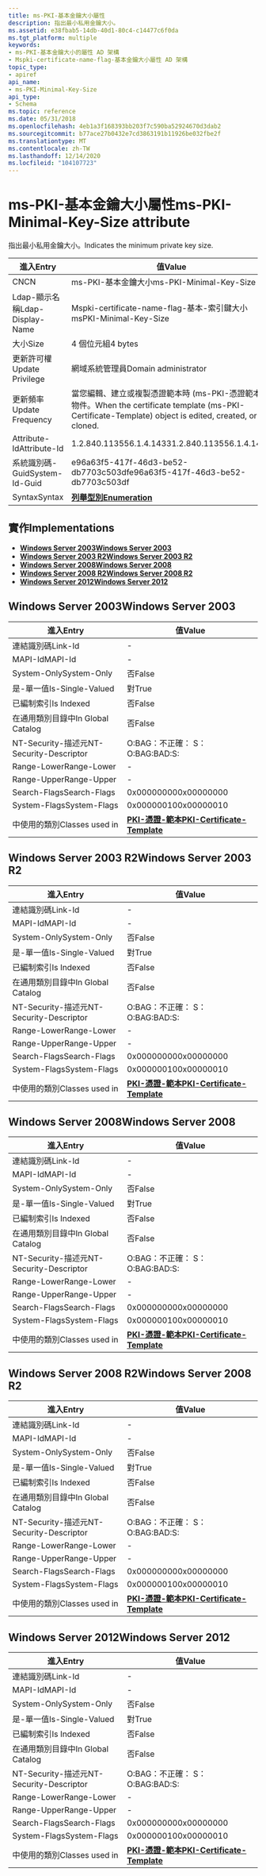 ```yaml
---
title: ms-PKI-基本金鑰大小屬性
description: 指出最小私用金鑰大小。
ms.assetid: e38fbab5-14db-40d1-80c4-c14477c6f0da
ms.tgt_platform: multiple
keywords:
- ms-PKI-基本金鑰大小的屬性 AD 架構
- Mspki-certificate-name-flag-基本金鑰大小屬性 AD 架構
topic_type:
- apiref
api_name:
- ms-PKI-Minimal-Key-Size
api_type:
- Schema
ms.topic: reference
ms.date: 05/31/2018
ms.openlocfilehash: 4eb1a3f168393bb203f7c590ba52924670d3dab2
ms.sourcegitcommit: b77ace27b0432e7cd3863191b11926be032fbe2f
ms.translationtype: MT
ms.contentlocale: zh-TW
ms.lasthandoff: 12/14/2020
ms.locfileid: "104107723"
---
```

# <a name="ms-pki-minimal-key-size-attribute"></a><span data-ttu-id="9f376-105">ms-PKI-基本金鑰大小屬性</span><span class="sxs-lookup"><span data-stu-id="9f376-105">ms-PKI-Minimal-Key-Size attribute</span></span>

<span data-ttu-id="9f376-106">指出最小私用金鑰大小。</span><span class="sxs-lookup"><span data-stu-id="9f376-106">Indicates the minimum private key size.</span></span>



| <span data-ttu-id="9f376-107">進入</span><span class="sxs-lookup"><span data-stu-id="9f376-107">Entry</span></span> | <span data-ttu-id="9f376-108">值</span><span class="sxs-lookup"><span data-stu-id="9f376-108">Value</span></span> |
|-------------------|---------------------------------------------------------------------------------------------------|
| <span data-ttu-id="9f376-109">CN</span><span class="sxs-lookup"><span data-stu-id="9f376-109">CN</span></span>                | <span data-ttu-id="9f376-110">ms-PKI-基本金鑰大小</span><span class="sxs-lookup"><span data-stu-id="9f376-110">ms-PKI-Minimal-Key-Size</span></span>                                                                           |
| <span data-ttu-id="9f376-111">Ldap-顯示名稱</span><span class="sxs-lookup"><span data-stu-id="9f376-111">Ldap-Display-Name</span></span> | <span data-ttu-id="9f376-112">Mspki-certificate-name-flag-基本-索引鍵大小</span><span class="sxs-lookup"><span data-stu-id="9f376-112">msPKI-Minimal-Key-Size</span></span>                                                                            |
| <span data-ttu-id="9f376-113">大小</span><span class="sxs-lookup"><span data-stu-id="9f376-113">Size</span></span>              | <span data-ttu-id="9f376-114">4 個位元組</span><span class="sxs-lookup"><span data-stu-id="9f376-114">4 bytes</span></span>                                                                                           |
| <span data-ttu-id="9f376-115">更新許可權</span><span class="sxs-lookup"><span data-stu-id="9f376-115">Update Privilege</span></span>  | <span data-ttu-id="9f376-116">網域系統管理員</span><span class="sxs-lookup"><span data-stu-id="9f376-116">Domain administrator</span></span>                                                                              |
| <span data-ttu-id="9f376-117">更新頻率</span><span class="sxs-lookup"><span data-stu-id="9f376-117">Update Frequency</span></span>  | <span data-ttu-id="9f376-118">當您編輯、建立或複製憑證範本時 (ms-PKI-憑證範本) 物件。</span><span class="sxs-lookup"><span data-stu-id="9f376-118">When the certificate template (ms-PKI-Certificate-Template) object is edited, created, or cloned.</span></span> |
| <span data-ttu-id="9f376-119">Attribute-Id</span><span class="sxs-lookup"><span data-stu-id="9f376-119">Attribute-Id</span></span>      | <span data-ttu-id="9f376-120">1.2.840.113556.1.4.1433</span><span class="sxs-lookup"><span data-stu-id="9f376-120">1.2.840.113556.1.4.1433</span></span>                                                                           |
| <span data-ttu-id="9f376-121">系統識別碼-Guid</span><span class="sxs-lookup"><span data-stu-id="9f376-121">System-Id-Guid</span></span>    | <span data-ttu-id="9f376-122">e96a63f5-417f-46d3-be52-db7703c503df</span><span class="sxs-lookup"><span data-stu-id="9f376-122">e96a63f5-417f-46d3-be52-db7703c503df</span></span>                                                              |
| <span data-ttu-id="9f376-123">Syntax</span><span class="sxs-lookup"><span data-stu-id="9f376-123">Syntax</span></span>            | [<span data-ttu-id="9f376-124">**列舉型別**</span><span class="sxs-lookup"><span data-stu-id="9f376-124">**Enumeration**</span></span>](s-enumeration.md)                                                              |



## <a name="implementations"></a><span data-ttu-id="9f376-125">實作</span><span class="sxs-lookup"><span data-stu-id="9f376-125">Implementations</span></span>

-   [<span data-ttu-id="9f376-126">**Windows Server 2003**</span><span class="sxs-lookup"><span data-stu-id="9f376-126">**Windows Server 2003**</span></span>](#windows-server-2003)
-   [<span data-ttu-id="9f376-127">**Windows Server 2003 R2**</span><span class="sxs-lookup"><span data-stu-id="9f376-127">**Windows Server 2003 R2**</span></span>](#windows-server-2003-r2)
-   [<span data-ttu-id="9f376-128">**Windows Server 2008**</span><span class="sxs-lookup"><span data-stu-id="9f376-128">**Windows Server 2008**</span></span>](#windows-server-2008)
-   [<span data-ttu-id="9f376-129">**Windows Server 2008 R2**</span><span class="sxs-lookup"><span data-stu-id="9f376-129">**Windows Server 2008 R2**</span></span>](#windows-server-2008-r2)
-   [<span data-ttu-id="9f376-130">**Windows Server 2012**</span><span class="sxs-lookup"><span data-stu-id="9f376-130">**Windows Server 2012**</span></span>](#windows-server-2012)

## <a name="windows-server-2003"></a><span data-ttu-id="9f376-131">Windows Server 2003</span><span class="sxs-lookup"><span data-stu-id="9f376-131">Windows Server 2003</span></span>



| <span data-ttu-id="9f376-132">進入</span><span class="sxs-lookup"><span data-stu-id="9f376-132">Entry</span></span> | <span data-ttu-id="9f376-133">值</span><span class="sxs-lookup"><span data-stu-id="9f376-133">Value</span></span> |
|------------------------|-------------------------------------------------------------------------|
| <span data-ttu-id="9f376-134">連結識別碼</span><span class="sxs-lookup"><span data-stu-id="9f376-134">Link-Id</span></span>                | \-                                                                      |
| <span data-ttu-id="9f376-135">MAPI-Id</span><span class="sxs-lookup"><span data-stu-id="9f376-135">MAPI-Id</span></span>                | \-                                                                      |
| <span data-ttu-id="9f376-136">System-Only</span><span class="sxs-lookup"><span data-stu-id="9f376-136">System-Only</span></span>            | <span data-ttu-id="9f376-137">否</span><span class="sxs-lookup"><span data-stu-id="9f376-137">False</span></span>                                                                   |
| <span data-ttu-id="9f376-138">是-單一值</span><span class="sxs-lookup"><span data-stu-id="9f376-138">Is-Single-Valued</span></span>       | <span data-ttu-id="9f376-139">對</span><span class="sxs-lookup"><span data-stu-id="9f376-139">True</span></span>                                                                    |
| <span data-ttu-id="9f376-140">已編制索引</span><span class="sxs-lookup"><span data-stu-id="9f376-140">Is Indexed</span></span>             | <span data-ttu-id="9f376-141">否</span><span class="sxs-lookup"><span data-stu-id="9f376-141">False</span></span>                                                                   |
| <span data-ttu-id="9f376-142">在通用類別目錄中</span><span class="sxs-lookup"><span data-stu-id="9f376-142">In Global Catalog</span></span>      | <span data-ttu-id="9f376-143">否</span><span class="sxs-lookup"><span data-stu-id="9f376-143">False</span></span>                                                                   |
| <span data-ttu-id="9f376-144">NT-Security-描述元</span><span class="sxs-lookup"><span data-stu-id="9f376-144">NT-Security-Descriptor</span></span> | <span data-ttu-id="9f376-145">O:BAG：不正確： S：</span><span class="sxs-lookup"><span data-stu-id="9f376-145">O:BAG:BAD:S:</span></span>                                                            |
| <span data-ttu-id="9f376-146">Range-Lower</span><span class="sxs-lookup"><span data-stu-id="9f376-146">Range-Lower</span></span>            | \-                                                                      |
| <span data-ttu-id="9f376-147">Range-Upper</span><span class="sxs-lookup"><span data-stu-id="9f376-147">Range-Upper</span></span>            | \-                                                                      |
| <span data-ttu-id="9f376-148">Search-Flags</span><span class="sxs-lookup"><span data-stu-id="9f376-148">Search-Flags</span></span>           | <span data-ttu-id="9f376-149">0x00000000</span><span class="sxs-lookup"><span data-stu-id="9f376-149">0x00000000</span></span>                                                              |
| <span data-ttu-id="9f376-150">System-Flags</span><span class="sxs-lookup"><span data-stu-id="9f376-150">System-Flags</span></span>           | <span data-ttu-id="9f376-151">0x00000010</span><span class="sxs-lookup"><span data-stu-id="9f376-151">0x00000010</span></span>                                                              |
| <span data-ttu-id="9f376-152">中使用的類別</span><span class="sxs-lookup"><span data-stu-id="9f376-152">Classes used in</span></span>        | [<span data-ttu-id="9f376-153">**PKI-憑證-範本**</span><span class="sxs-lookup"><span data-stu-id="9f376-153">**PKI-Certificate-Template**</span></span>](c-pkicertificatetemplate.md)<br/> |



## <a name="windows-server-2003-r2"></a><span data-ttu-id="9f376-154">Windows Server 2003 R2</span><span class="sxs-lookup"><span data-stu-id="9f376-154">Windows Server 2003 R2</span></span>



| <span data-ttu-id="9f376-155">進入</span><span class="sxs-lookup"><span data-stu-id="9f376-155">Entry</span></span> | <span data-ttu-id="9f376-156">值</span><span class="sxs-lookup"><span data-stu-id="9f376-156">Value</span></span> |
|------------------------|-------------------------------------------------------------------------|
| <span data-ttu-id="9f376-157">連結識別碼</span><span class="sxs-lookup"><span data-stu-id="9f376-157">Link-Id</span></span>                | \-                                                                      |
| <span data-ttu-id="9f376-158">MAPI-Id</span><span class="sxs-lookup"><span data-stu-id="9f376-158">MAPI-Id</span></span>                | \-                                                                      |
| <span data-ttu-id="9f376-159">System-Only</span><span class="sxs-lookup"><span data-stu-id="9f376-159">System-Only</span></span>            | <span data-ttu-id="9f376-160">否</span><span class="sxs-lookup"><span data-stu-id="9f376-160">False</span></span>                                                                   |
| <span data-ttu-id="9f376-161">是-單一值</span><span class="sxs-lookup"><span data-stu-id="9f376-161">Is-Single-Valued</span></span>       | <span data-ttu-id="9f376-162">對</span><span class="sxs-lookup"><span data-stu-id="9f376-162">True</span></span>                                                                    |
| <span data-ttu-id="9f376-163">已編制索引</span><span class="sxs-lookup"><span data-stu-id="9f376-163">Is Indexed</span></span>             | <span data-ttu-id="9f376-164">否</span><span class="sxs-lookup"><span data-stu-id="9f376-164">False</span></span>                                                                   |
| <span data-ttu-id="9f376-165">在通用類別目錄中</span><span class="sxs-lookup"><span data-stu-id="9f376-165">In Global Catalog</span></span>      | <span data-ttu-id="9f376-166">否</span><span class="sxs-lookup"><span data-stu-id="9f376-166">False</span></span>                                                                   |
| <span data-ttu-id="9f376-167">NT-Security-描述元</span><span class="sxs-lookup"><span data-stu-id="9f376-167">NT-Security-Descriptor</span></span> | <span data-ttu-id="9f376-168">O:BAG：不正確： S：</span><span class="sxs-lookup"><span data-stu-id="9f376-168">O:BAG:BAD:S:</span></span>                                                            |
| <span data-ttu-id="9f376-169">Range-Lower</span><span class="sxs-lookup"><span data-stu-id="9f376-169">Range-Lower</span></span>            | \-                                                                      |
| <span data-ttu-id="9f376-170">Range-Upper</span><span class="sxs-lookup"><span data-stu-id="9f376-170">Range-Upper</span></span>            | \-                                                                      |
| <span data-ttu-id="9f376-171">Search-Flags</span><span class="sxs-lookup"><span data-stu-id="9f376-171">Search-Flags</span></span>           | <span data-ttu-id="9f376-172">0x00000000</span><span class="sxs-lookup"><span data-stu-id="9f376-172">0x00000000</span></span>                                                              |
| <span data-ttu-id="9f376-173">System-Flags</span><span class="sxs-lookup"><span data-stu-id="9f376-173">System-Flags</span></span>           | <span data-ttu-id="9f376-174">0x00000010</span><span class="sxs-lookup"><span data-stu-id="9f376-174">0x00000010</span></span>                                                              |
| <span data-ttu-id="9f376-175">中使用的類別</span><span class="sxs-lookup"><span data-stu-id="9f376-175">Classes used in</span></span>        | [<span data-ttu-id="9f376-176">**PKI-憑證-範本**</span><span class="sxs-lookup"><span data-stu-id="9f376-176">**PKI-Certificate-Template**</span></span>](c-pkicertificatetemplate.md)<br/> |



## <a name="windows-server-2008"></a><span data-ttu-id="9f376-177">Windows Server 2008</span><span class="sxs-lookup"><span data-stu-id="9f376-177">Windows Server 2008</span></span>



| <span data-ttu-id="9f376-178">進入</span><span class="sxs-lookup"><span data-stu-id="9f376-178">Entry</span></span> | <span data-ttu-id="9f376-179">值</span><span class="sxs-lookup"><span data-stu-id="9f376-179">Value</span></span> |
|------------------------|-------------------------------------------------------------------------|
| <span data-ttu-id="9f376-180">連結識別碼</span><span class="sxs-lookup"><span data-stu-id="9f376-180">Link-Id</span></span>                | \-                                                                      |
| <span data-ttu-id="9f376-181">MAPI-Id</span><span class="sxs-lookup"><span data-stu-id="9f376-181">MAPI-Id</span></span>                | \-                                                                      |
| <span data-ttu-id="9f376-182">System-Only</span><span class="sxs-lookup"><span data-stu-id="9f376-182">System-Only</span></span>            | <span data-ttu-id="9f376-183">否</span><span class="sxs-lookup"><span data-stu-id="9f376-183">False</span></span>                                                                   |
| <span data-ttu-id="9f376-184">是-單一值</span><span class="sxs-lookup"><span data-stu-id="9f376-184">Is-Single-Valued</span></span>       | <span data-ttu-id="9f376-185">對</span><span class="sxs-lookup"><span data-stu-id="9f376-185">True</span></span>                                                                    |
| <span data-ttu-id="9f376-186">已編制索引</span><span class="sxs-lookup"><span data-stu-id="9f376-186">Is Indexed</span></span>             | <span data-ttu-id="9f376-187">否</span><span class="sxs-lookup"><span data-stu-id="9f376-187">False</span></span>                                                                   |
| <span data-ttu-id="9f376-188">在通用類別目錄中</span><span class="sxs-lookup"><span data-stu-id="9f376-188">In Global Catalog</span></span>      | <span data-ttu-id="9f376-189">否</span><span class="sxs-lookup"><span data-stu-id="9f376-189">False</span></span>                                                                   |
| <span data-ttu-id="9f376-190">NT-Security-描述元</span><span class="sxs-lookup"><span data-stu-id="9f376-190">NT-Security-Descriptor</span></span> | <span data-ttu-id="9f376-191">O:BAG：不正確： S：</span><span class="sxs-lookup"><span data-stu-id="9f376-191">O:BAG:BAD:S:</span></span>                                                            |
| <span data-ttu-id="9f376-192">Range-Lower</span><span class="sxs-lookup"><span data-stu-id="9f376-192">Range-Lower</span></span>            | \-                                                                      |
| <span data-ttu-id="9f376-193">Range-Upper</span><span class="sxs-lookup"><span data-stu-id="9f376-193">Range-Upper</span></span>            | \-                                                                      |
| <span data-ttu-id="9f376-194">Search-Flags</span><span class="sxs-lookup"><span data-stu-id="9f376-194">Search-Flags</span></span>           | <span data-ttu-id="9f376-195">0x00000000</span><span class="sxs-lookup"><span data-stu-id="9f376-195">0x00000000</span></span>                                                              |
| <span data-ttu-id="9f376-196">System-Flags</span><span class="sxs-lookup"><span data-stu-id="9f376-196">System-Flags</span></span>           | <span data-ttu-id="9f376-197">0x00000010</span><span class="sxs-lookup"><span data-stu-id="9f376-197">0x00000010</span></span>                                                              |
| <span data-ttu-id="9f376-198">中使用的類別</span><span class="sxs-lookup"><span data-stu-id="9f376-198">Classes used in</span></span>        | [<span data-ttu-id="9f376-199">**PKI-憑證-範本**</span><span class="sxs-lookup"><span data-stu-id="9f376-199">**PKI-Certificate-Template**</span></span>](c-pkicertificatetemplate.md)<br/> |



## <a name="windows-server-2008-r2"></a><span data-ttu-id="9f376-200">Windows Server 2008 R2</span><span class="sxs-lookup"><span data-stu-id="9f376-200">Windows Server 2008 R2</span></span>



| <span data-ttu-id="9f376-201">進入</span><span class="sxs-lookup"><span data-stu-id="9f376-201">Entry</span></span> | <span data-ttu-id="9f376-202">值</span><span class="sxs-lookup"><span data-stu-id="9f376-202">Value</span></span> |
|------------------------|-------------------------------------------------------------------------|
| <span data-ttu-id="9f376-203">連結識別碼</span><span class="sxs-lookup"><span data-stu-id="9f376-203">Link-Id</span></span>                | \-                                                                      |
| <span data-ttu-id="9f376-204">MAPI-Id</span><span class="sxs-lookup"><span data-stu-id="9f376-204">MAPI-Id</span></span>                | \-                                                                      |
| <span data-ttu-id="9f376-205">System-Only</span><span class="sxs-lookup"><span data-stu-id="9f376-205">System-Only</span></span>            | <span data-ttu-id="9f376-206">否</span><span class="sxs-lookup"><span data-stu-id="9f376-206">False</span></span>                                                                   |
| <span data-ttu-id="9f376-207">是-單一值</span><span class="sxs-lookup"><span data-stu-id="9f376-207">Is-Single-Valued</span></span>       | <span data-ttu-id="9f376-208">對</span><span class="sxs-lookup"><span data-stu-id="9f376-208">True</span></span>                                                                    |
| <span data-ttu-id="9f376-209">已編制索引</span><span class="sxs-lookup"><span data-stu-id="9f376-209">Is Indexed</span></span>             | <span data-ttu-id="9f376-210">否</span><span class="sxs-lookup"><span data-stu-id="9f376-210">False</span></span>                                                                   |
| <span data-ttu-id="9f376-211">在通用類別目錄中</span><span class="sxs-lookup"><span data-stu-id="9f376-211">In Global Catalog</span></span>      | <span data-ttu-id="9f376-212">否</span><span class="sxs-lookup"><span data-stu-id="9f376-212">False</span></span>                                                                   |
| <span data-ttu-id="9f376-213">NT-Security-描述元</span><span class="sxs-lookup"><span data-stu-id="9f376-213">NT-Security-Descriptor</span></span> | <span data-ttu-id="9f376-214">O:BAG：不正確： S：</span><span class="sxs-lookup"><span data-stu-id="9f376-214">O:BAG:BAD:S:</span></span>                                                            |
| <span data-ttu-id="9f376-215">Range-Lower</span><span class="sxs-lookup"><span data-stu-id="9f376-215">Range-Lower</span></span>            | \-                                                                      |
| <span data-ttu-id="9f376-216">Range-Upper</span><span class="sxs-lookup"><span data-stu-id="9f376-216">Range-Upper</span></span>            | \-                                                                      |
| <span data-ttu-id="9f376-217">Search-Flags</span><span class="sxs-lookup"><span data-stu-id="9f376-217">Search-Flags</span></span>           | <span data-ttu-id="9f376-218">0x00000000</span><span class="sxs-lookup"><span data-stu-id="9f376-218">0x00000000</span></span>                                                              |
| <span data-ttu-id="9f376-219">System-Flags</span><span class="sxs-lookup"><span data-stu-id="9f376-219">System-Flags</span></span>           | <span data-ttu-id="9f376-220">0x00000010</span><span class="sxs-lookup"><span data-stu-id="9f376-220">0x00000010</span></span>                                                              |
| <span data-ttu-id="9f376-221">中使用的類別</span><span class="sxs-lookup"><span data-stu-id="9f376-221">Classes used in</span></span>        | [<span data-ttu-id="9f376-222">**PKI-憑證-範本**</span><span class="sxs-lookup"><span data-stu-id="9f376-222">**PKI-Certificate-Template**</span></span>](c-pkicertificatetemplate.md)<br/> |



## <a name="windows-server-2012"></a><span data-ttu-id="9f376-223">Windows Server 2012</span><span class="sxs-lookup"><span data-stu-id="9f376-223">Windows Server 2012</span></span>



| <span data-ttu-id="9f376-224">進入</span><span class="sxs-lookup"><span data-stu-id="9f376-224">Entry</span></span> | <span data-ttu-id="9f376-225">值</span><span class="sxs-lookup"><span data-stu-id="9f376-225">Value</span></span> |
|------------------------|-------------------------------------------------------------------------|
| <span data-ttu-id="9f376-226">連結識別碼</span><span class="sxs-lookup"><span data-stu-id="9f376-226">Link-Id</span></span>                | \-                                                                      |
| <span data-ttu-id="9f376-227">MAPI-Id</span><span class="sxs-lookup"><span data-stu-id="9f376-227">MAPI-Id</span></span>                | \-                                                                      |
| <span data-ttu-id="9f376-228">System-Only</span><span class="sxs-lookup"><span data-stu-id="9f376-228">System-Only</span></span>            | <span data-ttu-id="9f376-229">否</span><span class="sxs-lookup"><span data-stu-id="9f376-229">False</span></span>                                                                   |
| <span data-ttu-id="9f376-230">是-單一值</span><span class="sxs-lookup"><span data-stu-id="9f376-230">Is-Single-Valued</span></span>       | <span data-ttu-id="9f376-231">對</span><span class="sxs-lookup"><span data-stu-id="9f376-231">True</span></span>                                                                    |
| <span data-ttu-id="9f376-232">已編制索引</span><span class="sxs-lookup"><span data-stu-id="9f376-232">Is Indexed</span></span>             | <span data-ttu-id="9f376-233">否</span><span class="sxs-lookup"><span data-stu-id="9f376-233">False</span></span>                                                                   |
| <span data-ttu-id="9f376-234">在通用類別目錄中</span><span class="sxs-lookup"><span data-stu-id="9f376-234">In Global Catalog</span></span>      | <span data-ttu-id="9f376-235">否</span><span class="sxs-lookup"><span data-stu-id="9f376-235">False</span></span>                                                                   |
| <span data-ttu-id="9f376-236">NT-Security-描述元</span><span class="sxs-lookup"><span data-stu-id="9f376-236">NT-Security-Descriptor</span></span> | <span data-ttu-id="9f376-237">O:BAG：不正確： S：</span><span class="sxs-lookup"><span data-stu-id="9f376-237">O:BAG:BAD:S:</span></span>                                                            |
| <span data-ttu-id="9f376-238">Range-Lower</span><span class="sxs-lookup"><span data-stu-id="9f376-238">Range-Lower</span></span>            | \-                                                                      |
| <span data-ttu-id="9f376-239">Range-Upper</span><span class="sxs-lookup"><span data-stu-id="9f376-239">Range-Upper</span></span>            | \-                                                                      |
| <span data-ttu-id="9f376-240">Search-Flags</span><span class="sxs-lookup"><span data-stu-id="9f376-240">Search-Flags</span></span>           | <span data-ttu-id="9f376-241">0x00000000</span><span class="sxs-lookup"><span data-stu-id="9f376-241">0x00000000</span></span>                                                              |
| <span data-ttu-id="9f376-242">System-Flags</span><span class="sxs-lookup"><span data-stu-id="9f376-242">System-Flags</span></span>           | <span data-ttu-id="9f376-243">0x00000010</span><span class="sxs-lookup"><span data-stu-id="9f376-243">0x00000010</span></span>                                                              |
| <span data-ttu-id="9f376-244">中使用的類別</span><span class="sxs-lookup"><span data-stu-id="9f376-244">Classes used in</span></span>        | [<span data-ttu-id="9f376-245">**PKI-憑證-範本**</span><span class="sxs-lookup"><span data-stu-id="9f376-245">**PKI-Certificate-Template**</span></span>](c-pkicertificatetemplate.md)<br/> |



 

 





